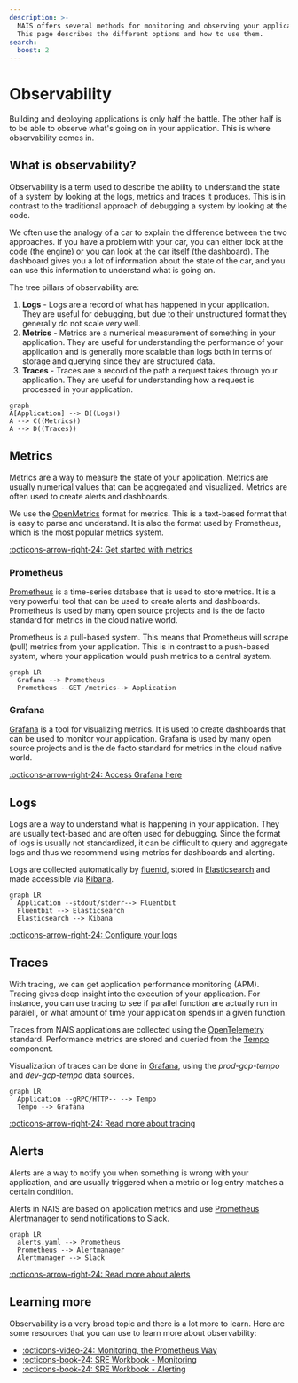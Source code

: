 ```yaml
---
description: >-
  NAIS offers several methods for monitoring and observing your applications.
  This page describes the different options and how to use them.
search:
  boost: 2
---
```

# Observability

Building and deploying applications is only half the battle. The other half is to be able to observe what's going on in your application. This is where observability comes in.

## What is observability?

Observability is a term used to describe the ability to understand the state of a system by looking at the logs, metrics and traces it produces. This is in contrast to the traditional approach of debugging a system by looking at the code.

We often use the analogy of a car to explain the difference between the two approaches. If you have a problem with your car, you can either look at the code (the engine) or you can look at the car itself (the dashboard). The dashboard gives you a lot of information about the state of the car, and you can use this information to understand what is going on.

The tree pillars of observability are:

1. **Logs** - Logs are a record of what has happened in your application. They are useful for debugging, but due to their unstructured format they generally do not scale very well.
2. **Metrics** - Metrics are a numerical measurement of something in your application. They are useful for understanding the performance of your application and is generally more scalable than logs both in terms of storage and querying since they are structured data.
3. **Traces** - Traces are a record of the path a request takes through your application. They are useful for understanding how a request is processed in your application.

```mermaid
graph
A[Application] --> B((Logs))
A --> C((Metrics))
A --> D((Traces))
```

## Metrics

Metrics are a way to measure the state of your application. Metrics are usually numerical values that can be aggregated and visualized. Metrics are often used to create alerts and dashboards.

We use the [OpenMetrics][openmetrics] format for metrics. This is a text-based format that is easy to parse and understand. It is also the format used by Prometheus, which is the most popular metrics system.

[openmetrics]: https://openmetrics.io/

[:octicons-arrow-right-24: Get started with metrics](./metrics.md)

### Prometheus

[Prometheus][prometheus] is a time-series database that is used to store metrics. It is a very powerful tool that can be used to create alerts and dashboards. Prometheus is used by many open source projects and is the de facto standard for metrics in the cloud native world.

Prometheus is a pull-based system. This means that Prometheus will scrape (pull) metrics from your application. This is in contrast to a push-based system, where your application would push metrics to a central system.

[prometheus]: https://prometheus.io/

```mermaid
graph LR
  Grafana --> Prometheus
  Prometheus --GET /metrics--> Application
```

### Grafana

[Grafana][grafana] is a tool for visualizing metrics. It is used to create dashboards that can be used to monitor your application. Grafana is used by many open source projects and is the de facto standard for metrics in the cloud native world.

[:octicons-arrow-right-24: Access Grafana here][nais-grafana]

[grafana]: https://grafana.com/
[nais-grafana]: https://grafana.nais.io/

## Logs

Logs are a way to understand what is happening in your application. They are usually text-based and are often used for debugging. Since the format of logs is usually not standardized, it can be difficult to query and aggregate logs and thus we recommend using metrics for dashboards and alerting.

Logs are collected automatically by [fluentd][fluentd], stored in [Elasticsearch][elasticsearch] and made accessible via [Kibana][kibana].

[fluentd]: https://www.fluentd.org/
[elasticsearch]: https://www.elastic.co/elasticsearch/
[kibana]: https://www.elastic.co/kibana/

```mermaid
graph LR
  Application --stdout/stderr--> Fluentbit
  Fluentbit --> Elasticsearch
  Elasticsearch --> Kibana
```

[:octicons-arrow-right-24: Configure your logs](./logs/README.md)

## Traces

With tracing, we can get application performance monitoring (APM).
Tracing gives deep insight into the execution of your application.
For instance, you can use tracing to see if parallel function are actually run in paralell,
or what amount of time your application spends in a given function.

Traces from NAIS applications are collected using the [OpenTelemetry](https://opentelemetry.io/) standard.
Performance metrics are stored and queried from the [Tempo](https://grafana.com/oss/tempo/) component.

Visualization of traces can be done in [Grafana](https://grafana.nav.cloud.nais.io),
using the _prod-gcp-tempo_ and _dev-gcp-tempo_ data sources.

```mermaid
graph LR
  Application --gRPC/HTTP-- --> Tempo
  Tempo --> Grafana
```

[:octicons-arrow-right-24: Read more about tracing](./tracing.md)

## Alerts

Alerts are a way to notify you when something is wrong with your application, and are usually triggered when a metric or log entry matches a certain condition.

Alerts in NAIS are based on application metrics and use [Prometheus Alertmanager][alertmanager] to send notifications to Slack.

[alertmanager]: https://prometheus.io/docs/alerting/latest/alertmanager/

```mermaid
graph LR
  alerts.yaml --> Prometheus
  Prometheus --> Alertmanager
  Alertmanager --> Slack
```

[:octicons-arrow-right-24: Read more about alerts](./alerts.md)

## Learning more

Observability is a very broad topic and there is a lot more to learn. Here are some resources that you can use to learn more about observability:

- [:octicons-video-24: Monitoring, the Prometheus Way][youtube-prometheus]
- [:octicons-book-24: SRE Workbook - Monitoring][sre-workbook-monitoring]
- [:octicons-book-24: SRE Workbook - Alerting][sre-workbook-alerting]

[sre-book-monitoring]: https://sre.google/sre-book/monitoring-distributed-systems/
[sre-workbook-monitoring]: https://sre.google/workbook/monitoring/
[sre-workbook-alerting]: https://sre.google/workbook/alerting-on-slos/
[youtube-prometheus]: https://www.youtube.com/watch?v=PDxcEzu62jk
